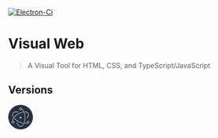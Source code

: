 [![Electron-Ci][Electron-Ci-badge]][Electron-Ci-workflow]

[Electron-Ci-badge]: https://github.com/Charlie-Sumorok/Visual_Web_Electron/workflows/Electron-CI/badge.svg
[Electron-Ci-workflow]: https://github.com/Charlie-Sumorok/Visual_Web_Electron/actions?query=workflow%3AElectro-CI

# Visual Web

> A Visual Tool for HTML, CSS, and TypeScript/JavaScript

<!-- ## Install

*macOS 10.10+, Linux, and Windows 7+ are supported (64-bit only).*

**macOS**

[**Download**](https://github.com/user/repo/releases/latest) the `.dmg` file.

**Linux**

[**Download**](https://github.com/user/repo/releases/latest) the `.AppImage` or `.deb` file.

*The AppImage needs to be [made executable](http://discourse.appimage.org/t/how-to-make-an-appimage-executable/80) after download.*

**Windows**

[**Download**](https://github.com/user/repo/releases/latest) the `.exe` file.

---
-->

<!--
### Publish

```
$ npm run release
```

After Travis finishes building your app, open the release draft it created and click "Publish".
-->
## Versions

<a
	href="https://github.com/Charlie-Sumorok/Visual-Web-Electron"
	title="Electron">
	<img
		src="./images/Electron.png"
		alt="Electron Version"
		title="Electron"
		width="50px"
		height="50px">
</a>
